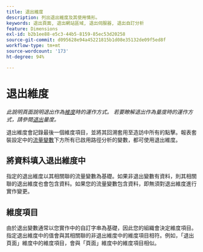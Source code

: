 ```yaml
---
title: 退出維度
description: 列出退出維度及其使用情形。
keywords: 退出頁面, 退出網站區域, 退出伺服器, 退出自訂分析
feature: Dimensions
exl-id: b2b1ee88-e5c3-44b5-8159-85ec53d20258
source-git-commit: d095628e94a45221815b1d08e35132de09f5ed8f
workflow-type: tm+mt
source-wordcount: '173'
ht-degree: 94%

---
```


# 退出維度

*此說明頁面說明退出作為[維度](overview.md)時的運作方式。 若要瞭解退出作為量度時的運作方式，請參閱[退出](../metrics/exits.md)量度。*

退出維度會記錄最後一個維度項目，並將其回溯套用至造訪中所有的點擊。報表套裝設定中的[流量變數](/help/admin/admin/c-manage-report-suites/c-edit-report-suites/c-traffic-variables/traffic-var.md)下方所有已啟用路徑分析的變數，都可使用退出維度。

## 將資料填入退出維度中

指定的退出維度以其相關聯的流量變數為基礎。如果非退出變數有資料，則其相關聯的退出維度也會包含資料。如果您的流量變數包含資料，即無須對退出維度進行實作變更。

## 維度項目

由於退出變數通常以您實作中的自訂字串為基礎，因此您的組織會決定維度項目。指定退出維度中的值會與其相關聯的非退出維度中的維度項目相符。例如，「退出頁面」維度中的維度項目，會與「頁面」維度中的維度項目相似。
